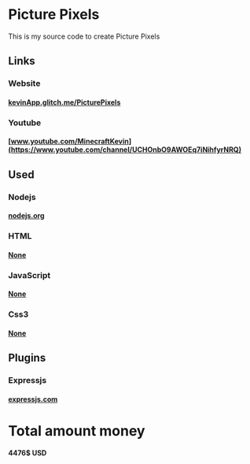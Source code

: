 # Picture Pixels
This is my source code to create Picture Pixels

## Links

### Website
#### [kevinApp.glitch.me/PicturePixels](https://kevinApp.glitch.me/PicturePixels)

### Youtube
#### [www.youtube.com/MinecraftKevin](https://www.youtube.com/channel/UCHOnbO9AWOEq7iNihfyrNRQ)

## Used

### Nodejs
#### [nodejs.org](http://nodejs.org)

### HTML
#### [None]()

### JavaScript
#### [None]()

### Css3
#### [None]()

## Plugins

### Expressjs
#### [expressjs.com](https://expressjs.com)

# Total amount money

**4476$ USD**